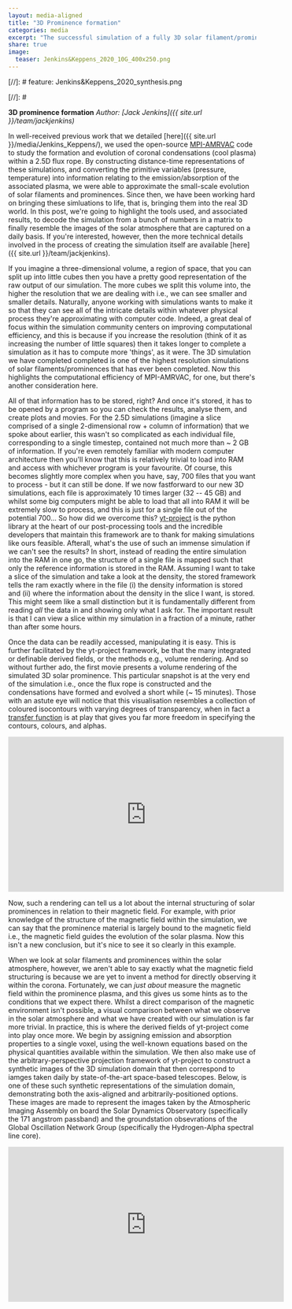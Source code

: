 ```yaml
---
layout: media-aligned
title: "3D Prominence formation"
categories: media
excerpt: "The successful simulation of a fully 3D solar filament/prominence, down to scales of ~20 km, using MPI-AMRVAC."
share: true
image:
  teaser: Jenkins&Keppens_2020_10G_400x250.png
---
```


[//]: # feature: Jenkins&Keppens_2020_synthesis.png


[//]: # <!-- <h3 style="display: inline-block;"></h3> -->

**3D prominence formation**
*Author: [Jack Jenkins]({{ site.url }}/team/jackjenkins)*

In well-received previous work that we detailed [here]({{ site.url }}/media/Jenkins_Keppens/), we used the open-source [MPI-AMRVAC](www.amrvac.org) code to study the formation and evolution of coronal condensations (cool plasma) within a 2.5D flux rope. By constructing distance-time representations of these simulations, and converting the primitive variables (pressure, temperature) into information relating to the emission/absorption of the associated plasma, we were able to approximate the small-scale evolution of solar filaments and prominences. Since then, we have been working hard on bringing these simluations to life, that is, bringing them into the real 3D world. In this post, we're going to highlight the tools used, and associated results, to decode the simulation from a bunch of numbers in a matrix to finally resemble the images of the solar atmosphere that are captured on a daily basis. If you're interested, however, then the more technical details involved in the process of creating the simulation itself are available [here]({{ site.url }}/team/jackjenkins).

If you imagine a three-dimensional volume, a region of space, that you can split up into little cubes then you have a pretty good representation of the raw output of our simulation. The more cubes we split this volume into, the higher the resolution that we are dealing with i.e., we can see smaller and smaller details. Naturally, anyone working with simulations wants to make it so that they can see all of the intricate details within whatever physical process they're approximating with computer code. Indeed, a great deal of focus within the simulation community centers on improving computational efficiency, and this is because if you increase the resolution (think of it as increasing the number of little squares) then it takes longer to complete a simulation as it has to compute more 'things', as it were. The 3D simulation we have completed completed is one of the highest resolution simulations of solar filaments/prominences that has ever been completed. Now this highlights the computational efficiency of MPI-AMRVAC, for one, but there's another consideration here. 

All of that information has to be stored, right? And once it's stored, it has to be opened by a program so you can check the results, analyse them, and create plots and movies. For the 2.5D simulations (imagine a slice comprised of a single 2-dimensional row + column of information) that we spoke about earlier, this wasn't so complicated as each individual file, corresponding to a single timestep, contained not much more than ~ 2 GB of information. If you're even remotely familiar with modern computer architecture then you'll know that this is relatively trivial to load into RAM and access with whichever program is your favourite. Of course, this becomes slightly more complex when you have, say, 700 files that you want to process - but it can still be done. If we now fastforward to our new 3D simulations, each file is approximately 10 times larger (32 -- 45 GB) and whilst some big computers might be able to load that all into RAM it will be extremely slow to process, and this is just for a single file out of the potential 700... So how did we overcome this? [yt-project](www.yt-project.org) is the python library at the heart of our post-processing tools and the incredible developers that maintain this framework are to thank for making simulations like ours feasible. Afterall, what's the use of such an immense simulation if we can't see the results? In short, instead of reading the entire simulation into the RAM in one go, the structure of a single file is mapped such that only the reference information is stored in the RAM. Assuming I want to take a slice of the simulation and take a look at the density, the stored framework tells the ram exactly where in the file (i) the density information is stored and (ii) where the information about the density in the slice I want, is stored. This might seem like a small distinction but it is fundamentally different from reading *all* the data in and showing only what I ask for. The important result is that I can view a slice within my simulation in a fraction of a minute, rather than after some hours.

Once the data can be readily accessed, manipulating it is easy. This is further facilitated by the yt-project framework, be that the many integrated or definable derived fields, or the methods e.g., volume rendering. And so without further ado, the first movie presents a volume rendering of the simulated 3D solar prominence. This particular snapshot is at the very end of the simulation i.e., once the flux rope is constructed and the condensations have formed and evolved a short while (~ 15 minutes). Those with an astute eye will notice that this visualisation resembles a collection of coloured isocontours with varying degrees of transparency, when in fact a [transfer function](https://yt-project.org/doc/visualizing/transfer_function_helper.html) is at play that gives you far more freedom in specifying the contours, colours, and alphas.

<iframe width="560" height="315" src="https://www.youtube.com/embed/AchpAjNmMJI" title="YouTube video player" frameborder="0" allow="accelerometer; autoplay; clipboard-write; encrypted-media; gyroscope; picture-in-picture" allowfullscreen></iframe>

Now, such a rendering can tell us a lot about the internal structuring of solar prominences in relation to their magnetic field. For example, with prior knowledge of the structure of the magnetic field within the simulation, we can say that the prominence material is largely bound to the magnetic field i.e., the magnetic field guides the evolution of the solar plasma. Now this isn't a new conclusion, but it's nice to see it so clearly in this example. 

When we look at solar filaments and prominences within the solar atmosphere, however, we aren't able to say exactly what the magnetic field structuring is because we are yet to invent a method for directly observing it within the corona. Fortunately, we can *just about* measure the magnetic field within the prominence plasma, and this gives us some hints as to the conditions that we expect there. Whilst a direct comparison of the magnetic environment isn't possible, a visual comparison between what we observe in the solar atmosphere and what we have created with our simulation is far more trivial. In practice, this is where the derived fields of yt-project come into play once more. We begin by assigning emission and absorption properties to a single voxel, using the well-known equations based on the physical quantities available within the simulation. We then also make use of the arbitrary-perspective projection framework of yt-project to construct a synthetic images of the 3D simulation domain that then correspond to iamges taken daily by state-of-the-art space-based telescopes. Below, is one of these such synthetic representations of the simulation domain, demonstrating both the axis-aligned and arbitrarily-positioned options. These images are made to represent the images taken by the Atmospheric Imaging Assembly on board the Solar Dynamics Observatory (specifically the 171 angstrom passband) and the groundstation obsevrations of the Global Oscillation Network Group (specifically the Hydrogen-Alpha spectral line core).

<iframe width="560" height="315" src="https://www.youtube.com/embed/cLI5rwfYzJw" title="YouTube video player" frameborder="0" allow="accelerometer; autoplay; clipboard-write; encrypted-media; gyroscope; picture-in-picture" allowfullscreen></iframe>


